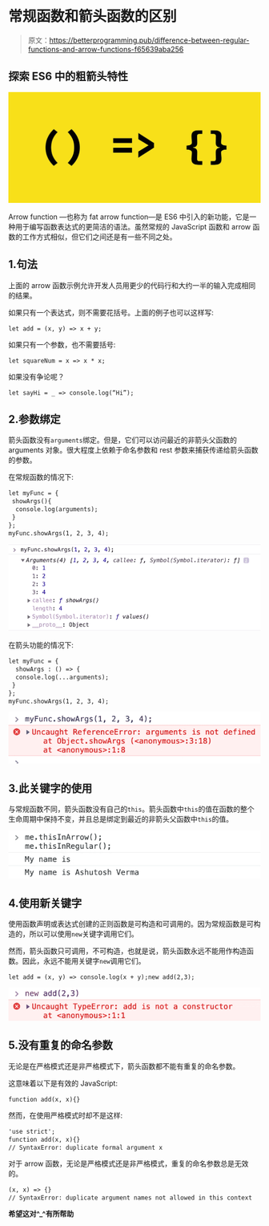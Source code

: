 # 常规函数和箭头函数的区别

> 原文：<https://betterprogramming.pub/difference-between-regular-functions-and-arrow-functions-f65639aba256>

## 探索 ES6 中的粗箭头特性

![](img/d6fac33457aae083178cd1eae915051f.png)

Arrow function —也称为 fat arrow function—是 ES6 中引入的新功能，它是一种用于编写函数表达式的更简洁的语法。虽然常规的 JavaScript 函数和 arrow 函数的工作方式相似，但它们之间还是有一些不同之处。

## 1.句法

上面的 arrow 函数示例允许开发人员用更少的代码行和大约一半的输入完成相同的结果。

如果只有一个表达式，则不需要花括号。上面的例子也可以这样写:

```
let add = (x, y) => x + y;
```

如果只有一个参数，也不需要括号:

```
let squareNum = x => x * x;
```

如果没有争论呢？

```
let sayHi = _ => console.log(“Hi”);
```

## 2.参数绑定

箭头函数没有`arguments`绑定。但是，它们可以访问最近的非箭头父函数的 arguments 对象。很大程度上依赖于命名参数和 rest 参数来捕获传递给箭头函数的参数。

在常规函数的情况下:

```
let myFunc = {  
 showArgs(){ 
  console.log(arguments); 
 } 
}; 
myFunc.showArgs(1, 2, 3, 4);
```

![](img/cfc2b8ea96f52a557dc699fd0ddbc637.png)

在箭头功能的情况下:

```
let myFunc = {  
  showArgs : () => { 
  console.log(...arguments); 
 } 
}; 
myFunc.showArgs(1, 2, 3, 4);
```

![](img/ae1afad6f246293237744d8ee3f6c38b.png)

## 3.此关键字的使用

与常规函数不同，箭头函数没有自己的`this`。箭头函数中`this`的值在函数的整个生命周期中保持不变，并且总是绑定到最近的非箭头父函数中`this`的值。

![](img/9e16b6b03684cd5e49b9b54e4009199f.png)

## 4.使用新关键字

使用函数声明或表达式创建的正则函数是可构造和可调用的。因为常规函数是可构造的，所以可以使用`new`关键字调用它们。

然而，箭头函数只可调用，不可构造，也就是说，箭头函数永远不能用作构造函数。因此，永远不能用关键字`new`调用它们。

```
let add = (x, y) => console.log(x + y);new add(2,3);
```

![](img/fdfd8c46094aacdc336ae3d20f5584b8.png)

## 5.没有重复的命名参数

无论是在严格模式还是非严格模式下，箭头函数都不能有重复的命名参数。

这意味着以下是有效的 JavaScript:

```
function add(x, x){}
```

然而，在使用严格模式时却不是这样:

```
'use strict';
function add(x, x){}
// SyntaxError: duplicate formal argument x
```

对于 arrow 函数，无论是严格模式还是非严格模式，重复的命名参数总是无效的。

```
(x, x) => {}
// SyntaxError: duplicate argument names not allowed in this context
```

**希望这对^_^有所帮助**
